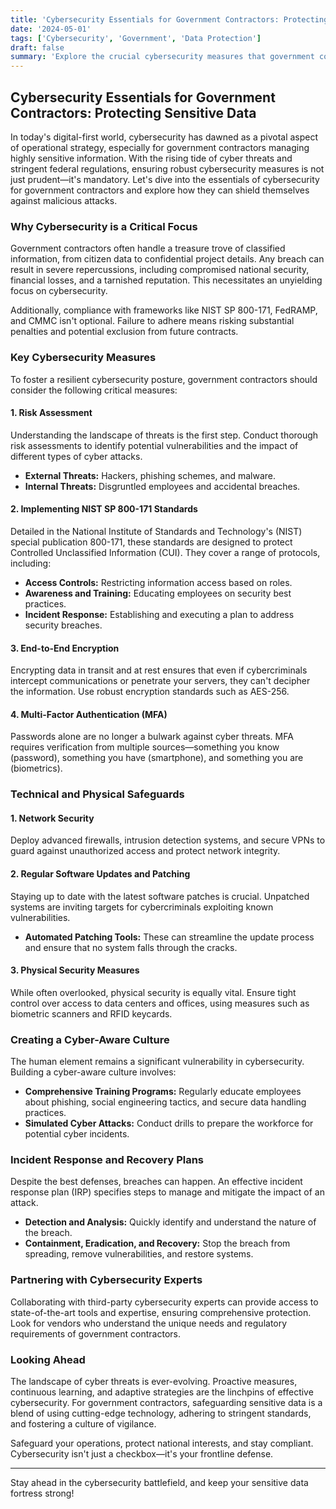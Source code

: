 ```yaml
---
title: 'Cybersecurity Essentials for Government Contractors: Protecting Sensitive Data'
date: '2024-05-01'
tags: ['Cybersecurity', 'Government', 'Data Protection']
draft: false
summary: 'Explore the crucial cybersecurity measures that government contractors need to adopt to protect sensitive data and ensure compliance with federal regulations.'
---
```


## Cybersecurity Essentials for Government Contractors: Protecting Sensitive Data

In today's digital-first world, cybersecurity has dawned as a pivotal aspect of operational strategy, especially for government contractors managing highly sensitive information. With the rising tide of cyber threats and stringent federal regulations, ensuring robust cybersecurity measures is not just prudent—it's mandatory. Let's dive into the essentials of cybersecurity for government contractors and explore how they can shield themselves against malicious attacks.

### Why Cybersecurity is a Critical Focus

Government contractors often handle a treasure trove of classified information, from citizen data to confidential project details. Any breach can result in severe repercussions, including compromised national security, financial losses, and a tarnished reputation. This necessitates an unyielding focus on cybersecurity.

Additionally, compliance with frameworks like NIST SP 800-171, FedRAMP, and CMMC isn't optional. Failure to adhere means risking substantial penalties and potential exclusion from future contracts.

### Key Cybersecurity Measures

To foster a resilient cybersecurity posture, government contractors should consider the following critical measures:

#### 1. **Risk Assessment**

Understanding the landscape of threats is the first step. Conduct thorough risk assessments to identify potential vulnerabilities and the impact of different types of cyber attacks.

- **External Threats:** Hackers, phishing schemes, and malware.
- **Internal Threats:** Disgruntled employees and accidental breaches.

#### 2. **Implementing NIST SP 800-171 Standards**

Detailed in the National Institute of Standards and Technology's (NIST) special publication 800-171, these standards are designed to protect Controlled Unclassified Information (CUI). They cover a range of protocols, including:

- **Access Controls:** Restricting information access based on roles.
- **Awareness and Training:** Educating employees on security best practices.
- **Incident Response:** Establishing and executing a plan to address security breaches.

#### 3. **End-to-End Encryption**

Encrypting data in transit and at rest ensures that even if cybercriminals intercept communications or penetrate your servers, they can't decipher the information. Use robust encryption standards such as AES-256.

#### 4. **Multi-Factor Authentication (MFA)**

Passwords alone are no longer a bulwark against cyber threats. MFA requires verification from multiple sources—something you know (password), something you have (smartphone), and something you are (biometrics).

### Technical and Physical Safeguards

#### 1. **Network Security**

Deploy advanced firewalls, intrusion detection systems, and secure VPNs to guard against unauthorized access and protect network integrity.

#### 2. **Regular Software Updates and Patching**

Staying up to date with the latest software patches is crucial. Unpatched systems are inviting targets for cybercriminals exploiting known vulnerabilities.

- **Automated Patching Tools:** These can streamline the update process and ensure that no system falls through the cracks.

#### 3. **Physical Security Measures**

While often overlooked, physical security is equally vital. Ensure tight control over access to data centers and offices, using measures such as biometric scanners and RFID keycards.

### Creating a Cyber-Aware Culture

The human element remains a significant vulnerability in cybersecurity. Building a cyber-aware culture involves:

- **Comprehensive Training Programs:** Regularly educate employees about phishing, social engineering tactics, and secure data handling practices.
- **Simulated Cyber Attacks:** Conduct drills to prepare the workforce for potential cyber incidents.

### Incident Response and Recovery Plans

Despite the best defenses, breaches can happen. An effective incident response plan (IRP) specifies steps to manage and mitigate the impact of an attack.

- **Detection and Analysis:** Quickly identify and understand the nature of the breach.
- **Containment, Eradication, and Recovery:** Stop the breach from spreading, remove vulnerabilities, and restore systems.

### Partnering with Cybersecurity Experts

Collaborating with third-party cybersecurity experts can provide access to state-of-the-art tools and expertise, ensuring comprehensive protection. Look for vendors who understand the unique needs and regulatory requirements of government contractors.

### Looking Ahead

The landscape of cyber threats is ever-evolving. Proactive measures, continuous learning, and adaptive strategies are the linchpins of effective cybersecurity. For government contractors, safeguarding sensitive data is a blend of using cutting-edge technology, adhering to stringent standards, and fostering a culture of vigilance.

Safeguard your operations, protect national interests, and stay compliant. Cybersecurity isn't just a checkbox—it's your frontline defense.

---

Stay ahead in the cybersecurity battlefield, and keep your sensitive data fortress strong!